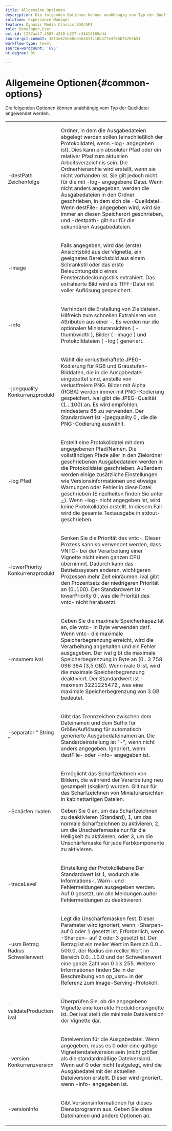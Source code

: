 ```yaml
---
title: Allgemeine Optionen
description: Die folgenden Optionen können unabhängig vom Typ der Quelldatei angewendet werden.
solution: Experience Manager
feature: Dynamic Media Classic,SDK/API
role: Developer,User
exl-id: 1237aaf7-4585-4240-b227-c34413165dd4
source-git-commit: 38f3e425be0ce3e241fc18b477e3f68b7b763b51
workflow-type: tm+mt
source-wordcount: '695'
ht-degree: 0%

---
```


# Allgemeine Optionen{#common-options}

Die folgenden Optionen können unabhängig vom Typ der Quelldatei angewendet werden.

<table id="simpletable_3BFC3737C891411D84405CEEF6B19542"> 
 <tr class="strow"> 
  <td class="stentry"> <p> <span class="codeph"> -destPath <span class="varname"> Zeichenfolge </span> </span> </p> </td> 
  <td class="stentry"> <p>Ordner, in dem die Ausgabedateien abgelegt werden sollen (einschließlich der Protokolldatei, wenn <span class="codeph"> -log-</span> angegeben ist). Dies kann ein absoluter Pfad oder ein relativer Pfad zum aktuellen Arbeitsverzeichnis sein. Die Ordnerhierarchie wird erstellt, wenn sie nicht vorhanden ist. Sie gilt jedoch nicht für die mit <span class="codeph"> -log-</span> angegebene Datei. Wenn nicht anders angegeben, werden die Ausgabedateien in den Ordner geschrieben, in dem sich die <span class="varname">-Quelldatei </span>. Wenn <span class="varname"> destFile-</span> angegeben wird, wird sie immer an diesen Speicherort geschrieben, und <span class="codeph"> -destpath-</span> gilt nur für die sekundären Ausgabedateien. </p> </td> 
 </tr> 
 <tr class="strow"> 
  <td class="stentry"> <p> <span class="codeph"> -image </span> </p> </td> 
  <td class="stentry"> <p>Falls angegeben, wird das (erste) Ansichtsbild aus der Vignette, ein geeignetes Bereichsbild aus einem Schrankstil oder das erste Beleuchtungsbild eines Fensterabdeckungsstils extrahiert. Das extrahierte Bild wird als TIFF-Datei mit voller Auflösung gespeichert. </p> </td> 
 </tr> 
 <tr class="strow"> 
  <td class="stentry"> <p> <span class="codeph"> -info </span> </p> </td> 
  <td class="stentry"> <p>Verhindert die Erstellung von Zieldateien. Hilfreich zum schnellen Extrahieren von Attributen aus einer <span class="varname">-</span>. Es werden nur die optionalen Miniaturansichten ( <span class="codeph"> -thumbwidth </span>), Bilder ( <span class="codeph"> -image </span>) und Protokolldateien ( <span class="codeph"> -log </span>) generiert. </p> </td> 
 </tr> 
 <tr class="strow"> 
  <td class="stentry"> <p> <span class="codeph"> -jpegquality <span class="varname"> Konkurrenzprodukt </span> </span> </p> </td> 
  <td class="stentry"> <p>Wählt die verlustbehaftete JPEG-Kodierung für RGB und Graustufen-Bilddaten, die in die Ausgabedatei eingebettet sind, anstelle von verlustfreiem PNG. Bilder mit Alpha (RGBA) werden immer mit PNG-Kodierung gespeichert. <span class="varname"> ival </span> gibt die JPEG-Qualität (1…100) an. Es wird empfohlen, mindestens 85 zu verwenden. Der Standardwert ist <span class="codeph"> -jpegquality 0 </span>, die die PNG-Codierung auswählt. </p> </td> 
 </tr> 
 <tr class="strow"> 
  <td class="stentry"> <p> <span class="codeph"> -log <span class="varname"> Pfad </span> </span> </p> </td> 
  <td class="stentry"> <p>Erstellt eine Protokolldatei mit dem angegebenen Pfad/Namen. Die vollständigen Pfade aller in den Zielordner geschriebenen Ausgabedateien werden in die Protokolldatei geschrieben. Außerdem werden einige zusätzliche Einstellungen wie Versionsinformationen und etwaige Warnungen oder Fehler in diese Datei geschrieben (Einzelheiten finden Sie unter <a href="../../../../ir-api/vntc/utilities/c-ir-vignette-converter-vntc/r-ir-output.md#reference-c51e30b721eb416bb646089f0ac045c5" type="reference" format="dita" scope="local">-</a>). Wenn <span class="codeph"> -log-</span> nicht angegeben ist, wird keine Protokolldatei erstellt. In diesem Fall wird die gesamte Textausgabe in <span class="codeph"> stdout-</span> geschrieben. </p> </td> 
 </tr> 
 <tr class="strow"> 
  <td class="stentry"> <p> <span class="codeph"> -lowerPriority <span class="varname"> Konkurrenzprodukt </span> </span> </p> </td> 
  <td class="stentry"> <p>Senken Sie die Priorität des <span class="filepath"> vntc-</span>. Dieser Prozess kann so verwendet werden, dass <span class="filepath"> VNTC-</span> bei der Verarbeitung einer Vignette nicht einen ganzen CPU übernimmt. Dadurch kann das Betriebssystem anderen, wichtigeren Prozessen mehr Zeit einräumen. <span class="varname"> ival </span> gibt den Prozentsatz der niedrigeren Priorität an (0..100). Der Standardwert ist <span class="codeph"> -lowerPriority 0 </span>, was die Priorität des <span class="filepath"> vntc-</span> nicht herabsetzt. </p> </td> 
 </tr> 
 <tr class="strow"> 
  <td class="stentry"> <p> <span class="codeph"> -maxmem <span class="varname"> ival </span> </span> </p> </td> 
  <td class="stentry"> <p>Geben Sie die maximale Speicherkapazität an, die <span class="filepath"> vntc-</span> in Byte verwenden darf. Wenn <span class="filepath"> vntc-</span> die maximale Speicherbegrenzung erreicht, wird die Verarbeitung angehalten und ein Fehler ausgegeben. Der <span class="varname"> ival </span> gibt die maximale Speicherbegrenzung in Byte an (0.. 3 758 096 384 (3,5 GB)). Wenn <span class="varname"> ivale </span> 0 ist, wird die maximale Speicherbegrenzung deaktiviert. Der Standardwert ist <span class="codeph"> -maxmem 3221225472 </span>, was eine maximale Speicherbegrenzung von 3 GB bedeutet. </p> </td> 
 </tr> 
 <tr class="strow"> 
  <td class="stentry"> <p> <span class="codeph"> -separator "<span class="varname"> String </span>" </span> </p> </td> 
  <td class="stentry"> <p>Gibt das Trennzeichen zwischen dem Dateinamen und dem Suffix für Größe/Auflösung für automatisch generierte Ausgabedateinamen an. Die Standardeinstellung ist "-", wenn nicht anders angegeben. Ignoriert, wenn <span class="varname"> destFile-</span> oder <span class="codeph"> -info-</span> angegeben ist. </p> </td> 
 </tr> 
 <tr class="strow"> 
  <td class="stentry"> <p> <span class="codeph"> -Schärfen <span class="varname"> rivalen </span> </span> </p> </td> 
  <td class="stentry"> <p>Ermöglicht das Scharfzeichnen von Bildern, die während der Verarbeitung neu gesampelt (skaliert) wurden. Gilt nur für das Scharfzeichnen von Miniaturansichten in kabinettartigen Dateien. </p> <p>Geben Sie 0 an, um das Scharfzeichnen zu deaktivieren (Standard), 1, um das normale Scharfzeichnen zu aktivieren, 2, um die Unschärfemaske nur für die Helligkeit zu aktivieren, oder 3, um die Unschärfemaske für jede Farbkomponente zu aktivieren. </p> </td> 
 </tr> 
 <tr class="strow"> 
  <td class="stentry"> <p> <span class="codeph"> -traceLevel </span> </p> </td> 
  <td class="stentry"> <p>Einstellung der Protokollebene Der Standardwert ist 1, wodurch alle Informations-, Warn- und Fehlermeldungen ausgegeben werden. Auf 0 gesetzt, um alle Meldungen außer Fehlermeldungen zu deaktivieren. </p> </td> 
 </tr> 
 <tr class="strow"> 
  <td class="stentry"> <p> <span class="codeph"> -usm <span class="varname"> Betrag </span> <span class="varname"> Radius </span> <span class="varname"> Schwellenwert </span> </span> </p> </td> 
  <td class="stentry"> <p>Legt die Unschärfemasken fest. Dieser Parameter wird ignoriert, wenn <span class="codeph"> -Sharpen-</span> auf 0 oder 1 gesetzt ist. Erforderlich, wenn <span class="codeph"> -Sharpen-</span> auf 2 oder 3 gesetzt ist. Der <span class="varname"> Betrag </span> ist ein reeller Wert im Bereich 0.0…500.0, der <span class="varname"> Radius </span> ein reeller Wert im Bereich 0.0…10.0 und der <span class="varname"> Schwellenwert </span> eine ganze Zahl von 0 bis 255. Weitere Informationen finden Sie in der Beschreibung von <span class="codeph"> op_usm= </span> in der Referenz zum Image-Serving-Protokoll . </p> </td> 
 </tr> 
 <tr class="strow"> 
  <td class="stentry"> <p> <span class="codeph"> -validateProduction <span class="varname"> ival </span> </span> </p> </td> 
  <td class="stentry"> <p>Überprüfen Sie, ob die angegebene Vignette eine korrekte Produktionsvignette ist. Der <span class="varname"> ival </span> stellt die minimale Dateiversion der Vignette dar. </p> </td> 
 </tr> 
 <tr class="strow"> 
  <td class="stentry"> <p> <span class="codeph"> -version <span class="varname"> Konkurrenzversion </span> </span> </p> </td> 
  <td class="stentry"> <p>Dateiversion für die Ausgabedatei. Wenn angegeben, muss es 0 oder eine gültige Vignettendateiversion sein (nicht größer als die standardmäßige Dateiversion). Wenn auf 0 oder nicht festgelegt, wird die Ausgabedatei mit der aktuellen Dateiversion erstellt. Dieser wird ignoriert, wenn <span class="codeph"> -info-</span> angegeben ist. </p> </td> 
 </tr> 
 <tr class="strow"> 
  <td class="stentry"> <p> <span class="codeph"> -versionInfo </span> </p> </td> 
  <td class="stentry"> <p>Gibt Versionsinformationen für dieses Dienstprogramm aus. Geben Sie ohne Dateinamen und andere Optionen an. </p> </td> 
 </tr> 
</table>
